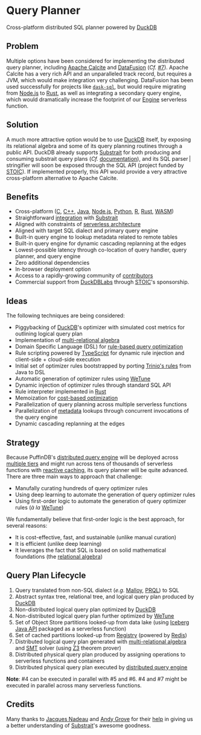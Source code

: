 # Query Planner

Cross-platform distributed SQL planner powered by [DuckDB](https://duckdb.org/)

## Problem
Multiple options have been considered for implementing the distributed query planner, including [Apache Calcite](https://calcite.apache.org/) and [DataFusion](https://github.com/apache/arrow-datafusion) (*Cf.* [#7](https://github.com/sutoiku/puffin/issues/7)). Apache Calcite has a very rich API and an unparalleled track record, but requires a JVM, which would make integration very challenging. DataFusion has been used successfully for projects like [`dask-sql`](https://github.com/dask-contrib/dask-sql), but would require migrating from [Node.js](https://nodejs.org/en/) to [Rust](https://www.rust-lang.org/), as well as integrating a secondary query engine, which would dramatically increase the footprint of our [Engine](../functions/engine/README.md) serverless function.

## Solution
A much more attractive option would be to use [DuckDB](https://duckdb.org/) itself, by exposing its relational algebra and some of its query planning routines through a public API. DuckDB already supports [Substrait](https://substrait.io/) for both producing and consuming substrait query plans (*Cf.* [documentation](https://duckdb.org/docs/extensions/substrait)), and its SQL parser | stringifier will soon be exposed through the SQL API (project funded by [STOIC](http://stoic.com/)). If implemented properly, this API would provide a very attractive cross-platform alternative to Apache Calcite.

## Benefits
- Cross-platform ([C](https://duckdb.org/docs/api/c/overview), [C++](https://duckdb.org/docs/api/cpp), [Java](https://duckdb.org/docs/api/java), [Node.js](https://duckdb.org/docs/api/nodejs/overview), [Python](https://duckdb.org/docs/api/python/overview), [R](https://duckdb.org/docs/api/r), [Rust](https://duckdb.org/docs/api/rust.html), [WASM](https://duckdb.org/docs/api/wasm))
- Straightforward [integration](https://duckdb.org/docs/extensions/substrait) with [Substrait](https://substrait.io/)
- Aligned with constraints of [serverless architecture](Architecture.md)
- Aligned with target SQL dialect and primary query engine
- Built-in query engine to lookup metadata related to remote tables
- Built-in query engine for dynamic cascading replanning at the edges
- Lowest-possible latency through co-location of query handler, query planner, and query engine
- Zero additional dependencies
- In-browser deployment option
- Access to a rapidly-growing community of [contributors](https://github.com/duckdb/duckdb/graphs/contributors)
- Commercial support from [DuckDBLabs](https://duckdblabs.com/) through [STOIC](https://stoic.com/)'s sponsorship.

## Ideas
The following techniques are being considered:
- Piggybacking of [DuckDB](https://duckdb.org/)'s optimizer with simulated cost metrics for outlining logical query plan
- Implementation of [multi-relational algebra](https://dl.acm.org/doi/pdf/10.1145/319996.320009)
- Domain Specific Language (DSL) for [rule-based query optimization](https://www.querifylabs.com/blog/rule-based-query-optimization)
- Rule scripting powered by [TypeScript](https://www.typescriptlang.org/) for dynamic rule injection and client-side + cloud-side execution
- Initial set of optimizer rules bootstrapped by porting [Trinio's rules](https://github.com/trinodb/trino/tree/master/core/trino-main/src/main/java/io/trino/sql/planner/iterative/rule) from Java to DSL
- Automatic generation of optimizer rules using [WeTune](https://dl.acm.org/doi/10.1145/3514221.3526125)
- Dynamic injection of optimizer rules through standard SQL API
- Rule interpreter implemented in [Rust](https://www.rust-lang.org/)
- Memoization for [cost-based optimization](https://www.querifylabs.com/blog/memoization-in-cost-based-optimizers)
- Parallelization of query planning across multiple serverless functions
- Parallelization of [metadata](https://www.querifylabs.com/blog/metadata-management-in-apache-calcite) lookups through concurrent invocations of the query engine
- Dynamic cascading replanning at the edges

## Strategy
Because PuffinDB's [distributed query engine](Query%20Engine.md) will be deployed across [multiple tiers](Query%20Engine.md#physical-deployment) and might run across tens of thousands of serverless functions with [reactive caching](Query%20Engine.md#reactive-caching), its query planner will be quite advanced. There are three main ways to approach that challenge:
- Manufally curating hundreds of query optimizer rules
- Using deep learning to automate the generation of query optimizer rules
- Using first-order logic to automate the generation of query optimizer rules (*à la* [WeTune](https://ipads.se.sjtu.edu.cn/_media/publications/wetune_final.pdf))

We fundamentally believe that first-order logic is the best approach, for several reasons:
- It is cost-effective, fast, and sustainable (unlike manual curation)
- It is efficient (unlike deep learning)
- It leverages the fact that SQL is based on solid mathematical foundations (the [relational algebra](https://en.wikipedia.org/wiki/Relational_algebra))

## Query Plan Lifecycle
1. Query translated from non-SQL dialect (*e.g.* [Malloy](https://github.com/malloydata/malloy/tree/main/packages/malloy), [PRQL](https://prql-lang.org/)) to SQL
2. Abstract syntax tree, relational tree, and logical query plan produced by [DuckDB](https://duckdb.org/)
3. Non-distributed logical query plan optimized by [DuckDB](https://duckdb.org/)
4. Non-distributed logical query plan further optimized by [WeTune](https://dl.acm.org/doi/10.1145/3514221.3526125)
5. Set of Object Store partitions looked-up from data lake (using [Iceberg Java API](https://iceberg.apache.org/docs/latest/api/) packaged as a serverless function)
6. Set of cached partitions looked-up from [Registry](Query%20Engine.md#Registry) (powered by [Redis](https://redis.io/))
7. Distributed logical query plan generated with [multi-relational algebra](https://dl.acm.org/doi/pdf/10.1145/319996.320009) and [SMT](https://en.wikipedia.org/wiki/Satisfiability_modulo_theories) solver (using [Z3](https://github.com/Z3Prover/z3) theorem prover)
8. Distributed physical query plan produced by assigning operations to serverless functions and containers
9. Distributed physical query plan executed by [distributed query engine](Query%20Engine.md)

**Note**: #4 can be executed in parallel with #5 and #6. #4 and #7 might be executed in parallel across many serverless functions.

## Credits

Many thanks to [Jacques Nadeau](https://github.com/jacques-n) and [Andy Grove](https://github.com/andygrove) for their [help](https://github.com/sutoiku/puffin/issues/7) in giving us a better understanding of [Substrait](https://substrait.io/)'s awesome goodness.

